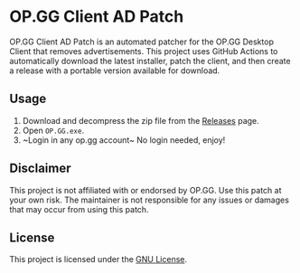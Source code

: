 # OP.GG Client AD Patch

OP.GG Client AD Patch is an automated patcher for the OP.GG Desktop Client that removes advertisements. This project uses GitHub Actions to automatically download the latest installer, patch the client, and then create a release with a portable version available for download.

## Usage

1. Download and decompress the zip file from the [Releases](https://github.com/Lv-Max/OP-GG-Client-AD-Patch/releases) page.
2. Open `OP.GG.exe`.
3. ~Login in any op.gg account~ No login needed, enjoy!

## Disclaimer

This project is not affiliated with or endorsed by OP.GG. Use this patch at your own risk. The maintainer is not responsible for any issues or damages that may occur from using this patch.

## License

This project is licensed under the [GNU License](LICENSE).
